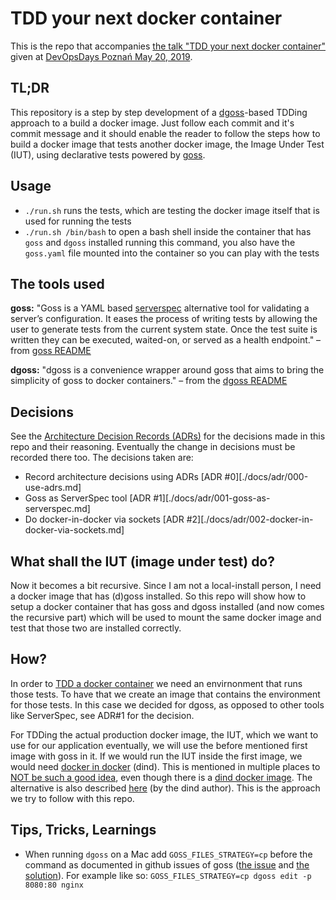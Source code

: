 # TDD your next docker container

This is the repo that accompanies [the talk "TDD your next docker container"][1] given at [DevOpsDays Poznań May 20, 2019][2].

## TL;DR
This repository is a step by step development of a [dgoss][3]-based TDDing approach to a build a docker image. Just follow each commit and it's commit message and it should enable the reader to follow the steps how to build a docker image that tests another docker image, the Image Under Test (IUT), using declarative tests powered by [goss][4].

## Usage
- `./run.sh` runs the tests, which are testing the docker image itself that is used for running the tests
- `./run.sh /bin/bash` to open a bash shell inside the container that has `goss` and `dgoss` installed
  running this command, you also have the `goss.yaml` file mounted into the container so you can play with the tests

## The tools used
**goss:** "Goss is a YAML based [serverspec][8] alternative tool for validating a server’s configuration. It eases the process of writing tests by allowing the user to generate tests from the current system state. Once the test suite is written they can be executed, waited-on, or served as a health endpoint." – from [goss README][6]

**dgoss:** "dgoss is a convenience wrapper around goss that aims to bring the simplicity of goss to docker containers." – from the [dgoss README][7]

## Decisions
See the [Architecture Decision Records (ADRs)][5] for the decisions 
made in this repo and their reasoning. Eventually the change in decisions 
must be recorded there too.
The decisions taken are:
- Record architecture decisions using ADRs [ADR #0][./docs/adr/000-use-adrs.md]
- Goss as ServerSpec tool [ADR #1][./docs/adr/001-goss-as-serverspec.md]
- Do docker-in-docker via sockets [ADR #2][./docs/adr/002-docker-in-docker-via-sockets.md]

## What shall the IUT (image under test) do?
Now it becomes a bit recursive. Since I am not a local-install person, I need a docker image that has (d)goss installed. So this repo will show how to setup a docker container that has goss and dgoss installed (and now comes the recursive part) which will be used to mount the same docker image and test that those two are installed correctly.

## How?
In order to [TDD a docker container][9] we need an envirnonment that runs those tests. To have that we create an image that contains the environment for those tests. In this case we decided for dgoss, as opposed to other tools like ServerSpec, see ADR#1 for the decision.

For TDDing the actual production docker image, the IUT, which we want to use for our application eventually, we will use the before mentioned first image with goss in it. If we would run the IUT inside the first image, we would need [docker in docker][10] (dind). This is mentioned in multiple places to [NOT be such a good idea][11], even though there is a [dind docker image][7]. The alternative is also described [here][13] (by the dind author). This is the approach we try to follow with this repo.

## Tips, Tricks, Learnings

- When running `dgoss` on a Mac add `GOSS_FILES_STRATEGY=cp` before the command as documented in github issues of goss ([the issue][14] and [the solution][15]). For example like so: `GOSS_FILES_STRATEGY=cp dgoss edit -p 8080:80 nginx`

[1]: https://devopsdays.org/events/2019-poznan/program/wolfram-kriesing/
[2]: https://devopsdays.org/events/2019-poznan/welcome/
[3]: https://github.com/aelsabbahy/goss/tree/master/extras/dgoss
[4]: https://goss.rocks
[5]: ./docs/adr
[6]: https://github.com/aelsabbahy/goss#what-is-goss
[7]: https://github.com/aelsabbahy/goss/tree/master/extras/dgoss#dgoss
[8]: https://serverspec.org/
[9]: https://www.thoughtworks.com/radar/techniques/tdd-ing-containers
[10]: https://github.com/jpetazzo/dind
[11]: https://jpetazzo.github.io/2015/09/03/do-not-use-docker-in-docker-for-ci/
[12]: https://hub.docker.com/_/docker/
[13]: https://jpetazzo.github.io/2015/09/03/do-not-use-docker-in-docker-for-ci/#the-solution
[14]: https://github.com/aelsabbahy/goss/issues/389
[15]: https://github.com/aelsabbahy/goss/issues/389#issuecomment-438500712
